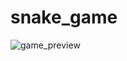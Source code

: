 # snake_game
![game_preview](https://user-images.githubusercontent.com/91874598/145828884-29f296f2-2627-4815-9770-b048a949d735.gif)
